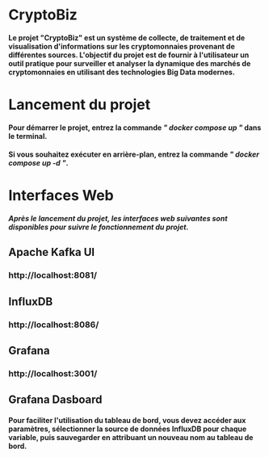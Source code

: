 # CryptoBiz
#### Le projet "CryptoBiz" est un système de collecte, de traitement et de visualisation d'informations sur les cryptomonnaies provenant de différentes sources. L'objectif du projet est de fournir à l'utilisateur un outil pratique pour surveiller et analyser la dynamique des marchés de cryptomonnaies en utilisant des technologies Big Data modernes.

# Lancement du projet

#### Pour démarrer le projet, entrez la commande _**" docker compose up "**_ dans le terminal.

#### Si vous souhaitez exécuter en arrière-plan, entrez la commande **_" docker compose up -d "_**.

# Interfaces Web

##### Après le lancement du projet, les interfaces web suivantes sont disponibles pour suivre le fonctionnement du projet.

## Apache Kafka UI 
### http://localhost:8081/

## InfluxDB 
### http://localhost:8086/

## Grafana
### http://localhost:3001/

## Grafana Dasboard

#### Pour faciliter l'utilisation du tableau de bord, vous devez accéder aux paramètres, sélectionner la source de données InfluxDB pour chaque variable, puis sauvegarder en attribuant un nouveau nom au tableau de bord.
